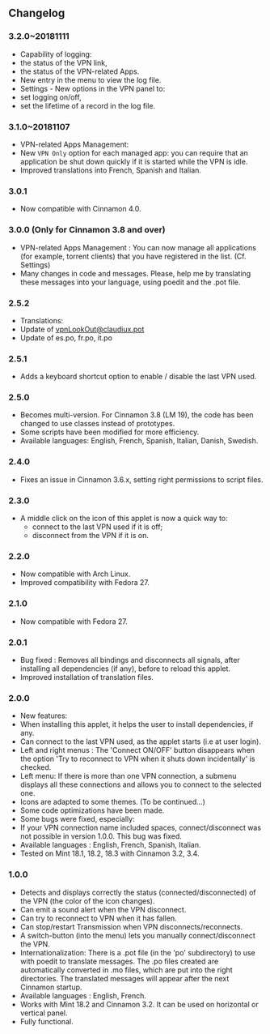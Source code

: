 ## Changelog

### 3.2.0~20181111
  * Capability of logging:
   * the status of the VPN link,
   * the status of the VPN-related Apps.
  * New entry in the menu to view the log file.
  * Settings - New options in the VPN panel to:
   * set logging on/off,
   * set the lifetime of a record in the log file.

### 3.1.0~20181107
  * VPN-related Apps Management:
   * New `VPN Only` option for each managed app: you can require that an application be shut down quickly if it is started while the VPN is idle.
  * Improved translations into French, Spanish and Italian.

### 3.0.1
  * Now compatible with Cinnamon 4.0.

### 3.0.0 (Only for Cinnamon 3.8 and over)
  * VPN-related Apps Management : You can now manage all applications (for example, torrent clients) that you have registered in the list. (Cf. Settings)
  * Many changes in code and messages. Please, help me by translating these messages into your language, using poedit and the .pot file.

### 2.5.2
  * Translations:
   * Update of vpnLookOut@claudiux.pot
   * Update of es.po, fr.po, it.po

### 2.5.1
  * Adds a keyboard shortcut option to enable / disable the last VPN used.

### 2.5.0
 * Becomes multi-version. For Cinnamon 3.8 (LM 19), the code has been changed to use classes instead of prototypes.
 * Some scripts have been modified for more efficiency.
 * Available languages: English, French, Spanish, Italian, Danish, Swedish.

### 2.4.0
 * Fixes an issue in Cinnamon 3.6.x, setting right permissions to script files.

### 2.3.0
 * A middle click on the icon of this applet is now a quick way to:
   * connect to the last VPN used if it is off;
   * disconnect from the VPN if it is on.

### 2.2.0
 * Now compatible with Arch Linux.
 * Improved compatibility with Fedora 27.

### 2.1.0
 * Now compatible with Fedora 27.

### 2.0.1
 * Bug fixed : Removes all bindings and disconnects all signals, after installing all dependencies (if any), before to reload this applet.
 * Improved installation of translation files.

### 2.0.0
 * New features:
  * When installing this applet, it helps the user to install dependencies, if any.
  * Can connect to the last VPN used, as the applet starts (i.e at user login).
  * Left and right menus : The 'Connect ON/OFF' button disappears when the option 'Try to reconnect to VPN when it shuts down incidentally' is checked.
  * Left menu: If there is more than one VPN connection, a submenu displays all these connections and allows you to connect to the selected one.
  * Icons are adapted to some themes. (To be continued...)
 * Some code optimizations have been made.
 * Some bugs were fixed, especially:
  * If your VPN connection name included spaces, connect/disconnect was not possible in version 1.0.0. This bug was fixed.
 * Available languages  : English, French, Spanish, Italian.
 * Tested on Mint 18.1, 18.2, 18.3 with Cinnamon 3.2, 3.4.

### 1.0.0
 * Detects and displays correctly the status (connected/disconnected) of the VPN (the color of the icon changes).
 * Can emit a sound alert when the VPN disconnect.
 * Can try to reconnect to VPN when it has fallen.
 * Can stop/restart Transmission when VPN disconnects/reconnects.
 * A switch-button (into the menu) lets you manually connect/disconnect the VPN.
 * Internationalization: There is a .pot file (in the 'po' subdirectory) to use with poedit to translate messages. The .po files created are automatically converted in .mo files, which are put into the right directories. The translated messages will appear after the next Cinnamon startup.
 * Available languages  : English, French.
 * Works with Mint 18.2 and Cinnamon 3.2. It can be used on horizontal or vertical panel.
 * Fully functional.
